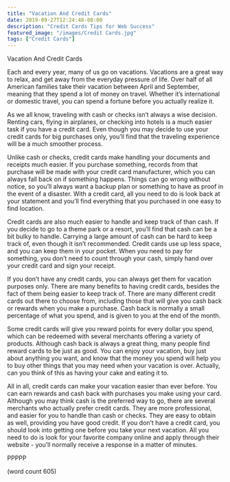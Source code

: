 ```yaml
---
title: "Vacation And Credit Cards"
date: 2019-09-27T12:24:48-08:00
description: "Credit Cards Tips for Web Success"
featured_image: "/images/Credit Cards.jpg"
tags: ["Credit Cards"]
---
```


Vacation And Credit Cards

Each and every year, many of us go on vacations.  Vacations are a great way to relax, and get away from the everyday pressure of life.  Over half of all American families take their vacation between April and September, meaning that they spend a lot of money on travel.  Whether it’s international or domestic travel, you can spend a fortune before you actually realize it.

As we all know, traveling with cash or checks isn’t always a wise decision.  Renting cars, flying in airplanes, or checking into hotels is a much easier task if you have a credit card.  Even though you may decide to use your credit cards for big purchases only, you’ll find that the traveling experience will be a much smoother process.  

Unlike cash or checks, credit cards make handling your documents and receipts much easier.  If you purchase something, records from that purchase will be made with your credit card manufacturer, which you can always fall back on if something happens.  Things can go wrong without notice, so you’ll always want a backup plan or something to have as proof in the event of a disaster.  With a credit card, all you need to do is look back at your statement and you’ll find everything that you purchased in one easy to find location.

Credit cards are also much easier to handle and keep track of than cash.  If you decide to go to a theme park or a resort, you’ll find that cash can be a bit bulky to handle.  Carrying a large amount of cash can be hard to keep track of, even though it isn’t recommended.  Credit cards use up less space, and you can keep them in your pocket.  When you need to pay for something, you don’t need to count through your cash, simply hand over your credit card and sign your receipt.

If you don’t have any credit cards, you can always get them for vacation purposes only.  There are many benefits to having credit cards, besides the fact of them being easier to keep track of.  There are many different credit cards out there to choose from, including those that will give you cash back or rewards when you make a purchase.  Cash back is normally a small percentage of what you spend, and is given to you at the end of the month.

Some credit cards will give you reward points for every dollar you spend, which can be redeemed with several merchants offering a variety of products.  Although cash back is always a great thing, many people find reward cards to be just as good.  You can enjoy your vacation, buy just about anything you want, and know that the money you spend will help you to buy other things that you may need when your vacation is over.  Actually, can you think of this as having your cake and eating it to.

All in all, credit cards can make your vacation easier than ever before.  You can earn rewards and cash back with purchases you make using your card.  Although you may think cash is the preferred way to go, there are several merchants who actually prefer credit cards.  They are more professional, and easier for you to handle than cash or checks.  They are easy to obtain as well, providing you have good credit.  If you don’t have a credit card, you should look into getting one before you take your next vacation.  All you need to do is look for your favorite company online and apply through their website - you’ll normally receive a response in a matter of minutes.

PPPPP

(word count 605)
